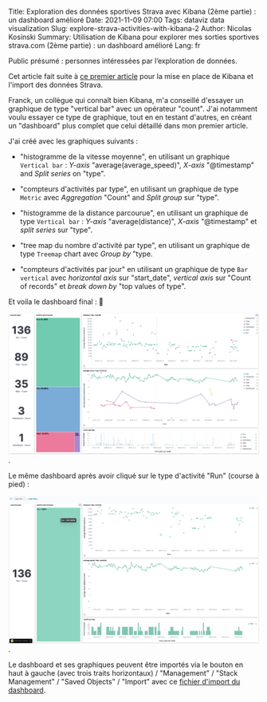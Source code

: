 Title: Exploration des données sportives Strava avec Kibana (2ème partie) : un dashboard amélioré
Date: 2021-11-09 07:00
Tags: dataviz data visualization
Slug: explore-strava-activities-with-kibana-2
Author: Nicolas Kosinski
Summary: Utilisation de Kibana pour explorer mes sorties sportives strava.com (2ème partie) : un dashboard amélioré
Lang: fr

Public présumé : personnes intéressées par l’exploration de données.

Cet article fait suite à [ce premier article](./explore-strava-activities-with-kibana.md) pour la mise en place de Kibana et l'import des données Strava.

Franck, un collègue qui connaît bien Kibana, m'a conseillé d'essayer un graphique  de type "vertical bar" avec un opérateur "count".
J'ai notamment voulu essayer ce type de graphique, tout en en testant d'autres, en créant un "dashboard" plus complet que celui détaillé dans mon premier article.

J'ai créé avec les graphiques suivants :

* "histogramme de la vitesse moyenne", en utilisant un graphique `Vertical bar` : _Y-axis_ "average(average_speed)", _X-axis_ "@timestamp" and _Split series_ on "type".

* "compteurs d'activités par type", en utilisant un graphique de type `Metric` avec _Aggregation_ "Count" and _Split group_ sur "type".

* "histogramme de la distance parcourue", en utilisant un graphique de type `Vertical bar` : _Y-axis_ "average(distance)", _X-axis_ "@timestamp" et _split series_ sur "type".

* "tree map du nombre d'activité par type", en utilisant un graphique de type `Treemap` chart avec _Group by_ "type.

* "compteurs d'activités par jour" en utilisant un graphique de type `Bar vertical` avec _horizontal axis_ sur "start_date", _vertical axis_ sur "Count of records" et _break down by_ "top values of type".


Et voila le dashboard final : 🎉

![dashboard final](images/explore-strava-activities-with-kibana-2-view-dashboard.png "final dashboard").


Le même dashboard après avoir cliqué sur le type d'activité "Run" (course à pied) :

![dashboard "Run"](images/explore-strava-activities-with-kibana-2-view-dashboard-run.png "dashboard 'Run'").


Le dashboard et ses graphiques peuvent être importés via le bouton en haut à gauche (avec trois traits horizontaux) / "Management" / "Stack Management" / "Saved Objects" / "Import" avec ce [fichier d'import du dashboard]({static}/misc/strava-dashboard.ndjson).